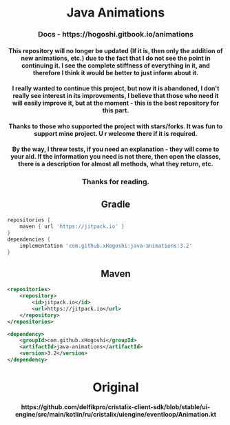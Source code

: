 <h1 align="center">Java Animations</h1>
<h3 align="center">Docs - https://hogoshi.gitbook.io/animations</h3>

<h4 align="center">This repository will no longer be updated (If it is, then only the addition of new animations, etc.) due to the fact that I do not see the point in continuing it. I see the complete stiffness of everything in it, and therefore I think it would be better to just inform about it.</h4>

<h4 align="center">I really wanted to continue this project, but now it is abandoned, I don't really see interest in its improvements, I believe that those who need it will easily improve it, but at the moment - this is the best repository for this part.</h4>
<h4 align="center">Thanks to those who supported the project with stars/forks. It was fun to support mine project. U r welcome there if it is required.</h4>
<h4 align="center">By the way, I threw tests, if you need an explanation - they will come to your aid. If the information you need is not there, then open the classes, there is a description for almost all methods, what they return, etc.</h4>
<h3 align="center">Thanks for reading.</h3>

<h2 align="center">Gradle</h2>

```gradle
repositories {
	maven { url 'https://jitpack.io' }
}
dependencies {
	implementation 'com.github.xHogoshi:java-animations:3.2'
}
```
<h2 align="center">Maven</h2>

```xml
<repositories>
	<repository>
	    <id>jitpack.io</id>
	    <url>https://jitpack.io</url>
	</repository>
</repositories>

<dependency>
    <groupId>com.github.xHogoshi</groupId>
    <artifactId>java-animations</artifactId>
    <version>3.2</version>
</dependency>
```

<h1 align="center">Original</h1>
<h4 align="center">https://github.com/delfikpro/cristalix-client-sdk/blob/stable/ui-engine/src/main/kotlin/ru/cristalix/uiengine/eventloop/Animation.kt</h4>
